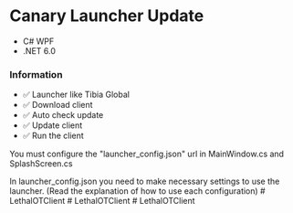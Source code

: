 # Canary Launcher Update
* C# WPF
* .NET 6.0

### Information

* ✅ Launcher like Tibia Global
* ✅ Download client
* ✅ Auto check update
* ✅ Update client
* ✅ Run the client

You must configure the "launcher_config.json" url in MainWindow.cs and SplashScreen.cs

In launcher_config.json you need to make necessary settings to use the launcher. (Read the explanation of how to use each configuration)
#   L e t h a l O T C l i e n t  
 #   L e t h a l O T C l i e n t  
 # LethalOTClient
